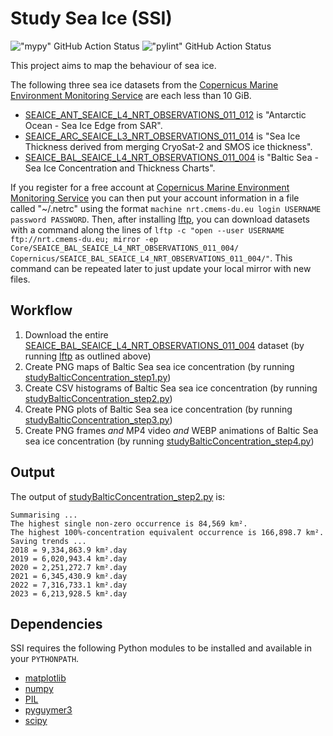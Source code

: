 # Study Sea Ice (SSI)

!["mypy" GitHub Action Status](https://github.com/Guymer/ssi/actions/workflows/mypy.yaml/badge.svg) !["pylint" GitHub Action Status](https://github.com/Guymer/ssi/actions/workflows/pylint.yaml/badge.svg)

This project aims to map the behaviour of sea ice.

The following three sea ice datasets from the [Copernicus Marine Environment Monitoring Service](https://marine.copernicus.eu/) are each less than 10 GiB.

* [SEAICE_ANT_SEAICE_L4_NRT_OBSERVATIONS_011_012](https://resources.marine.copernicus.eu/?option=com_csw&view=details&product_id=SEAICE_ANT_SEAICE_L4_NRT_OBSERVATIONS_011_012) is "Antarctic Ocean - Sea Ice Edge from SAR".
* [SEAICE_ARC_SEAICE_L3_NRT_OBSERVATIONS_011_014](https://resources.marine.copernicus.eu/?option=com_csw&view=details&product_id=SEAICE_ARC_SEAICE_L3_NRT_OBSERVATIONS_011_014) is "Sea Ice Thickness derived from merging CryoSat-2 and SMOS ice thickness".
* [SEAICE_BAL_SEAICE_L4_NRT_OBSERVATIONS_011_004](https://resources.marine.copernicus.eu/?option=com_csw&view=details&product_id=SEAICE_BAL_SEAICE_L4_NRT_OBSERVATIONS_011_004) is "Baltic Sea - Sea Ice Concentration and Thickness Charts".

If you register for a free account at [Copernicus Marine Environment Monitoring Service](https://marine.copernicus.eu/) you can then put your account information in a file called "~/.netrc" using the format `machine nrt.cmems-du.eu login USERNAME password PASSWORD`. Then, after installing [lftp](https://lftp.yar.ru/), you can download datasets with a command along the lines of `lftp -c "open --user USERNAME ftp://nrt.cmems-du.eu; mirror -ep Core/SEAICE_BAL_SEAICE_L4_NRT_OBSERVATIONS_011_004/ Copernicus/SEAICE_BAL_SEAICE_L4_NRT_OBSERVATIONS_011_004/"`. This command can be repeated later to just update your local mirror with new files.

## Workflow

1. Download the entire [SEAICE_BAL_SEAICE_L4_NRT_OBSERVATIONS_011_004](https://resources.marine.copernicus.eu/?option=com_csw&view=details&product_id=SEAICE_BAL_SEAICE_L4_NRT_OBSERVATIONS_011_004) dataset (by running [lftp](https://lftp.yar.ru/) as outlined above)
2. Create PNG maps of Baltic Sea sea ice concentration (by running [studyBalticConcentration_step1.py](studyBalticConcentration_step1.py))
3. Create CSV histograms of Baltic Sea sea ice concentration (by running [studyBalticConcentration_step2.py](studyBalticConcentration_step2.py))
4. Create PNG plots of Baltic Sea sea ice concentration (by running [studyBalticConcentration_step3.py](studyBalticConcentration_step3.py))
5. Create PNG frames *and* MP4 video *and* WEBP animations of Baltic Sea sea ice concentration (by running [studyBalticConcentration_step4.py](studyBalticConcentration_step4.py))

## Output

The output of [studyBalticConcentration_step2.py](studyBalticConcentration_step2.py) is:

```
Summarising ...
The highest single non-zero occurrence is 84,569 km².
The highest 100%-concentration equivalent occurrence is 166,898.7 km².
Saving trends ...
2018 = 9,334,863.9 km².day
2019 = 6,020,943.4 km².day
2020 = 2,251,272.7 km².day
2021 = 6,345,430.9 km².day
2022 = 7,316,733.1 km².day
2023 = 6,213,928.5 km².day
```

## Dependencies

SSI requires the following Python modules to be installed and available in your `PYTHONPATH`.

* [matplotlib](https://pypi.org/project/matplotlib/)
* [numpy](https://pypi.org/project/numpy/)
* [PIL](https://pypi.org/project/Pillow/)
* [pyguymer3](https://github.com/Guymer/PyGuymer3)
* [scipy](https://pypi.org/project/scipy/)
